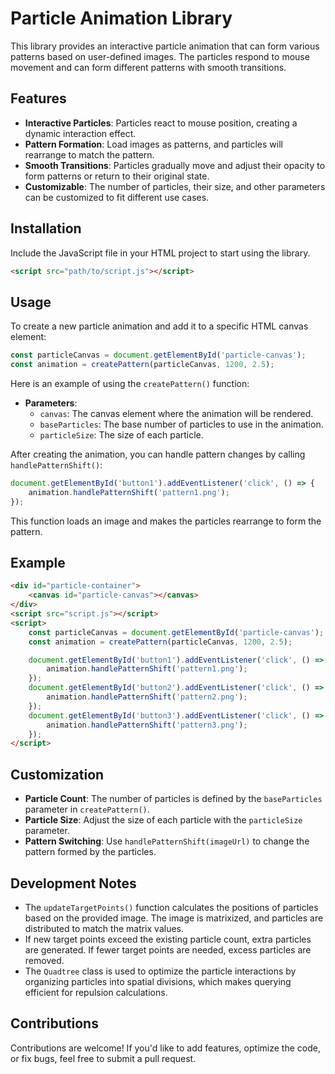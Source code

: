 # Particle Animation Library

This library provides an interactive particle animation that can form various patterns based on user-defined images. The particles respond to mouse movement and can form different patterns with smooth transitions.

## Features
- **Interactive Particles**: Particles react to mouse position, creating a dynamic interaction effect.
- **Pattern Formation**: Load images as patterns, and particles will rearrange to match the pattern.
- **Smooth Transitions**: Particles gradually move and adjust their opacity to form patterns or return to their original state.
- **Customizable**: The number of particles, their size, and other parameters can be customized to fit different use cases.

## Installation
Include the JavaScript file in your HTML project to start using the library.

```html
<script src="path/to/script.js"></script>
```

## Usage
To create a new particle animation and add it to a specific HTML canvas element:

```javascript
const particleCanvas = document.getElementById('particle-canvas');
const animation = createPattern(particleCanvas, 1200, 2.5);
```

Here is an example of using the `createPattern()` function:

- **Parameters**:
  - `canvas`: The canvas element where the animation will be rendered.
  - `baseParticles`: The base number of particles to use in the animation.
  - `particleSize`: The size of each particle.

After creating the animation, you can handle pattern changes by calling `handlePatternShift()`:

```javascript
document.getElementById('button1').addEventListener('click', () => {
    animation.handlePatternShift('pattern1.png');
});
```

This function loads an image and makes the particles rearrange to form the pattern.

## Example
```html
<div id="particle-container">
    <canvas id="particle-canvas"></canvas>
</div>
<script src="script.js"></script>
<script>
    const particleCanvas = document.getElementById('particle-canvas');
    const animation = createPattern(particleCanvas, 1200, 2.5);

    document.getElementById('button1').addEventListener('click', () => {
        animation.handlePatternShift('pattern1.png');
    });
    document.getElementById('button2').addEventListener('click', () => {
        animation.handlePatternShift('pattern2.png');
    });
    document.getElementById('button3').addEventListener('click', () => {
        animation.handlePatternShift('pattern3.png');
    });
</script>
```

## Customization
- **Particle Count**: The number of particles is defined by the `baseParticles` parameter in `createPattern()`.
- **Particle Size**: Adjust the size of each particle with the `particleSize` parameter.
- **Pattern Switching**: Use `handlePatternShift(imageUrl)` to change the pattern formed by the particles.

## Development Notes
- The `updateTargetPoints()` function calculates the positions of particles based on the provided image. The image is matrixized, and particles are distributed to match the matrix values.
- If new target points exceed the existing particle count, extra particles are generated. If fewer target points are needed, excess particles are removed.
- The `Quadtree` class is used to optimize the particle interactions by organizing particles into spatial divisions, which makes querying efficient for repulsion calculations.


## Contributions
Contributions are welcome! If you'd like to add features, optimize the code, or fix bugs, feel free to submit a pull request.


